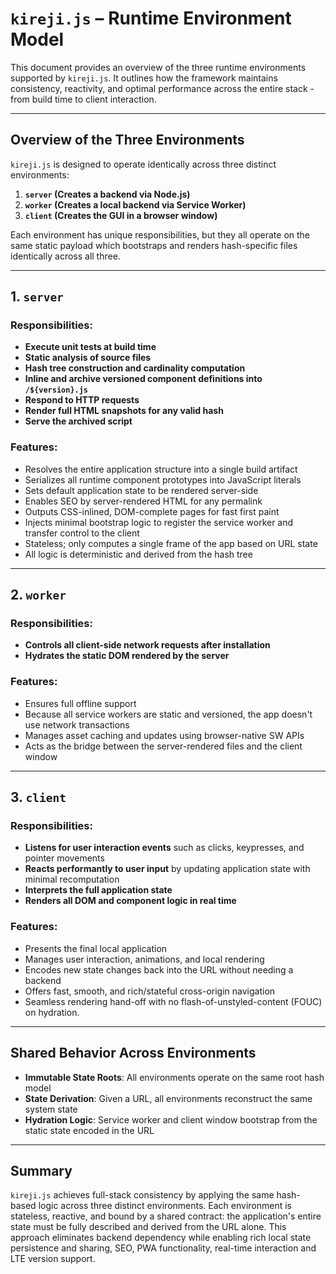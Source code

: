 # `kireji.js` – Runtime Environment Model

This document provides an overview of the three runtime environments supported by `kireji.js`. It outlines how the framework maintains consistency, reactivity, and optimal performance across the entire stack - from build time to client interaction.

---

## Overview of the Three Environments

`kireji.js` is designed to operate identically across three distinct environments:

1. **`server` (Creates a backend via Node.js)**
2. **`worker` (Creates a local backend via Service Worker)**
3. **`client` (Creates the GUI in a browser window)**

Each environment has unique responsibilities, but they all operate on the same static payload which bootstraps and renders hash-specific files identically across all three.

---

## 1. `server`

### Responsibilities:

- **Execute unit tests at build time** 
- **Static analysis of source files**
- **Hash tree construction and cardinality computation**
- **Inline and archive versioned component definitions into `/${version}.js`**
- **Respond to HTTP requests**
- **Render full HTML snapshots for any valid hash**
- **Serve the archived script**

### Features:

- Resolves the entire application structure into a single build artifact
- Serializes all runtime component prototypes into JavaScript literals
- Sets default application state to be rendered server-side
- Enables SEO by server-rendered HTML for any permalink
- Outputs CSS-inlined, DOM-complete pages for fast first paint
- Injects minimal bootstrap logic to register the service worker and transfer control to the client
- Stateless; only computes a single frame of the app based on URL state
- All logic is deterministic and derived from the hash tree

---

## 2. `worker`

### Responsibilities:

- **Controls all client-side network requests after installation**
- **Hydrates the static DOM rendered by the server**

### Features:

- Ensures full offline support
- Because all service workers are static and versioned, the app doesn't use network transactions
- Manages asset caching and updates using browser-native SW APIs
- Acts as the bridge between the server-rendered files and the client window

---

## 3. `client`

### Responsibilities:

- **Listens for user interaction events** such as clicks, keypresses, and pointer movements
- **Reacts performantly to user input** by updating application state with minimal recomputation
- **Interprets the full application state**
- **Renders all DOM and component logic in real time**

### Features:

- Presents the final local application
- Manages user interaction, animations, and local rendering
- Encodes new state changes back into the URL without needing a backend
- Offers fast, smooth, and rich/stateful cross-origin navigation
- Seamless rendering hand-off with no flash-of-unstyled-content (FOUC) on hydration.

---

## Shared Behavior Across Environments

- **Immutable State Roots**: All environments operate on the same root hash model
- **State Derivation**: Given a URL, all environments reconstruct the same system state
- **Hydration Logic**: Service worker and client window bootstrap from the static state encoded in the URL

---

## Summary

`kireji.js` achieves full-stack consistency by applying the same hash-based logic across three distinct environments. Each environment is stateless, reactive, and bound by a shared contract: the application's entire state must be fully described and derived from the URL alone. This approach eliminates backend dependency while enabling rich local state persistence and sharing, SEO, PWA functionality, real-time interaction and LTE version support.
